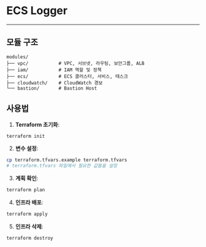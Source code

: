 # ECS Logger
---

## 모듈 구조
```
modules/
├── vpc/           # VPC, 서브넷, 라우팅, 보안그룹, ALB
├── iam/           # IAM 역할 및 정책
├── ecs/           # ECS 클러스터, 서비스, 태스크
├── cloudwatch/    # CloudWatch 경보
└── bastion/       # Bastion Host
```

## 사용법

1. **Terraform 초기화**:
```bash
terraform init
```

2. **변수 설정**:
```bash
cp terraform.tfvars.example terraform.tfvars
# terraform.tfvars 파일에서 필요한 값들을 설정
```

3. **계획 확인**:
```bash
terraform plan
```

4. **인프라 배포**:
```bash
terraform apply
```

5. **인프라 삭제**:
```bash
terraform destroy
```
